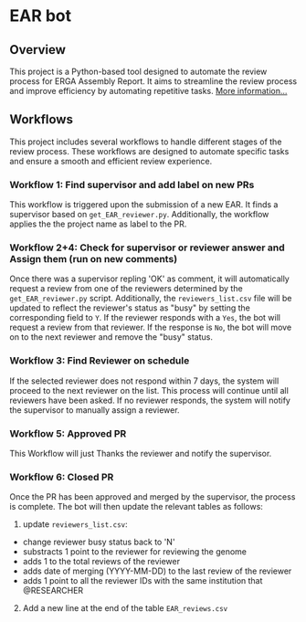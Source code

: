 # EAR bot


## Overview

This project is a Python-based tool designed to automate the review process for ERGA Assembly Report. It aims to streamline the review process and improve efficiency by automating repetitive tasks.
[More information...](https://hackmd.io/f073OVnGQQ-pYy3aJHjalA)

## Workflows

This project includes several workflows to handle different stages of the review process. These workflows are designed to automate specific tasks and ensure a smooth and efficient review experience.

### Workflow 1: Find supervisor and add label on new PRs

This workflow is triggered upon the submission of a new EAR. It finds a supervisor based on `get_EAR_reviewer.py`. Additionally, the workflow applies the the project name as label to the PR.

### Workflow 2+4: Check for supervisor or reviewer answer and Assign them (run on new comments)

Once there was a supervisor repling 'OK' as comment, it will automatically request a review from one of the reviewers determined by the `get_EAR_reviewer.py` script. Additionally, the `reviewers_list.csv` file will be updated to reflect the reviewer's status as "busy" by setting the corresponding field to `Y`.
If the reviewer responds with a `Yes`, the bot will request a review from that reviewer. If the response is `No`, the bot will move on to the next reviewer and remove the "busy" status.

### Workflow 3: Find Reviewer on schedule

If the selected reviewer does not respond within 7 days, the system will proceed to the next reviewer on the list. This process will continue until all reviewers have been asked. If no reviewer responds, the system will notify the supervisor to manually assign a reviewer.

### Workflow 5: Approved PR

This Workflow will just Thanks the reviewer and notify the supervisor.

### Workflow 6: Closed PR

Once the PR has been approved and merged by the supervisor, the process is complete. The bot will then update the relevant tables as follows:

1. update `reviewers_list.csv`:

- change reviewer busy status back to 'N'
- substracts 1 point to the reviewer for reviewing the genome
- adds 1 to the total reviews of the reviewer
- adds date of merging (YYYY-MM-DD) to the last review of the reviewer
- adds 1 point to all the reviewer IDs with the same institution that @RESEARCHER

2. Add a new line at the end of the table `EAR_reviews.csv`